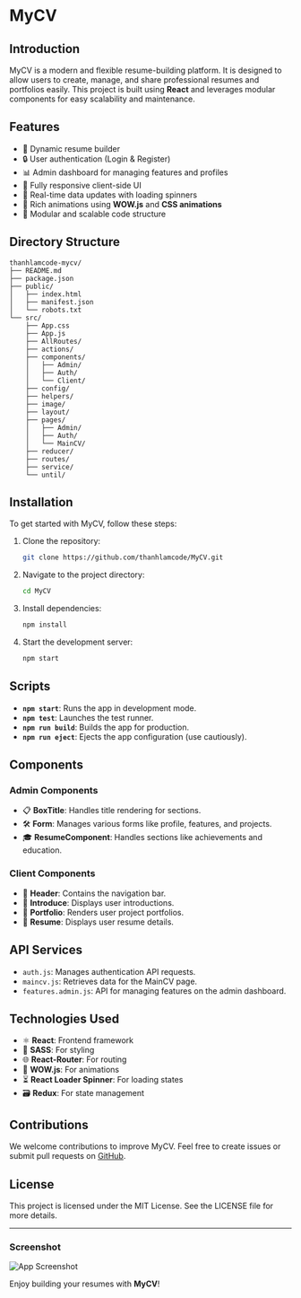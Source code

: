 # MyCV
## Introduction
MyCV is a modern and flexible resume-building platform. It is designed to allow users to create, manage, and share professional resumes and portfolios easily. This project is built using **React** and leverages modular components for easy scalability and maintenance.

## Features
- 📝 Dynamic resume builder
- 🔒 User authentication (Login & Register)
- 📊 Admin dashboard for managing features and profiles
- 📱 Fully responsive client-side UI
- 🔄 Real-time data updates with loading spinners
- 🎨 Rich animations using **WOW.js** and **CSS animations**
- 🧩 Modular and scalable code structure

## Directory Structure
```
thanhlamcode-mycv/
├── README.md
├── package.json
├── public/
│   ├── index.html
│   ├── manifest.json
│   └── robots.txt
└── src/
    ├── App.css
    ├── App.js
    ├── AllRoutes/
    ├── actions/
    ├── components/
    │   ├── Admin/
    │   ├── Auth/
    │   └── Client/
    ├── config/
    ├── helpers/
    ├── image/
    ├── layout/
    ├── pages/
    │   ├── Admin/
    │   ├── Auth/
    │   └── MainCV/
    ├── reducer/
    ├── routes/
    ├── service/
    └── until/
```

## Installation
To get started with MyCV, follow these steps:

1. Clone the repository:
   ```bash
   git clone https://github.com/thanhlamcode/MyCV.git
   ```

2. Navigate to the project directory:
   ```bash
   cd MyCV
   ```

3. Install dependencies:
   ```bash
   npm install
   ```

4. Start the development server:
   ```bash
   npm start
   ```

## Scripts
- **`npm start`**: Runs the app in development mode.
- **`npm test`**: Launches the test runner.
- **`npm run build`**: Builds the app for production.
- **`npm run eject`**: Ejects the app configuration (use cautiously).

## Components
### Admin Components
- 📋 **BoxTitle**: Handles title rendering for sections.
- 🛠️ **Form**: Manages various forms like profile, features, and projects.
- 🎓 **ResumeComponent**: Handles sections like achievements and education.

### Client Components
- 🧭 **Header**: Contains the navigation bar.
- 👤 **Introduce**: Displays user introductions.
- 💼 **Portfolio**: Renders user project portfolios.
- 📜 **Resume**: Displays user resume details.

## API Services
- `auth.js`: Manages authentication API requests.
- `maincv.js`: Retrieves data for the MainCV page.
- `features.admin.js`: API for managing features on the admin dashboard.

## Technologies Used
- ⚛️ **React**: Frontend framework
- 🎨 **SASS**: For styling
- 🌐 **React-Router**: For routing
- 🌟 **WOW.js**: For animations
- ⏳ **React Loader Spinner**: For loading states
- 🗃️ **Redux**: For state management

## Contributions
We welcome contributions to improve MyCV. Feel free to create issues or submit pull requests on [GitHub](https://github.com/thanhlamcode/MyCV).

## License
This project is licensed under the MIT License. See the LICENSE file for more details.

---

### Screenshot
![App Screenshot](https://img.icons8.com/fluency/48/resume.png)

Enjoy building your resumes with **MyCV**!
